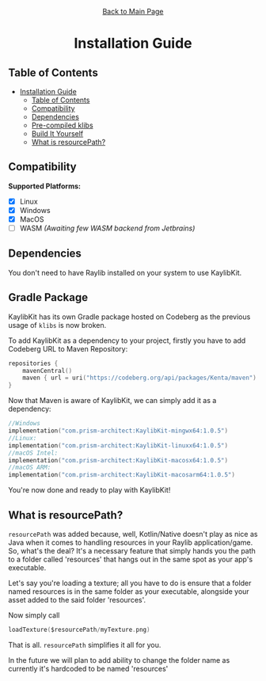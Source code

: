 <div align="center">
<p>

[Back to Main Page](./README.md)
</p>

# Installation Guide

</div>

## Table of Contents

- [Installation Guide](#installation-guide)
  - [Table of Contents](#table-of-contents)
  - [Compatibility](#compatibility)
  - [Dependencies](#dependencies)
  - [Pre-compiled klibs](#pre-compiled-klibs)
  - [Build It Yourself](#build-it-yourself)
  - [What is resourcePath?](#what-is-resourcePath?)

## Compatibility

**Supported Platforms:**

- [x] Linux
- [X] Windows
- [X] MacOS
- [ ] WASM *(Awaiting few WASM backend from Jetbrains)*

## Dependencies

You don't need to have Raylib installed on your system to use KaylibKit.

## Gradle Package

KaylibKit has its own Gradle package hosted on Codeberg as the previous usage of `klibs` is now broken.

To add KaylibKit as a dependency to your project, firstly you have to add Codeberg URL to Maven Repository:

```kotlin
repositories {
    mavenCentral()
    maven { url = uri("https://codeberg.org/api/packages/Kenta/maven") }
}
```

Now that Maven is aware of KaylibKit, we can simply add it as a dependency:

```kotlin
//Windows
implementation("com.prism-architect:KaylibKit-mingwx64:1.0.5")
//Linux:
implementation("com.prism-architect:KaylibKit-linuxx64:1.0.5")
//macOS Intel:
implementation("com.prism-architect:KaylibKit-macosx64:1.0.5")
//macOS ARM:
implementation("com.prism-architect:KaylibKit-macosarm64:1.0.5")
```

You're now done and ready to play with KaylibKit!

## What is resourcePath?
`resourcePath` was added because, well, Kotlin/Native doesn't play as nice as Java when it comes to handling resources in your Raylib application/game. So, what's the deal? It's a necessary feature that simply hands you the path to a folder called 'resources' that hangs out in the same spot as your app's executable.

Let's say you're loading a texture; all you have to do is ensure that a folder named resources is in the same folder as your executable, alongside your asset added to the said folder 'resources'.

Now simply call 
```kotlin 
loadTexture($resourcePath/myTexture.png)
``` 
That is all. `resourcePath` simplifies it all for you.

In the future we will plan to add ability to change the folder name as currently it's hardcoded to be named 'resources'